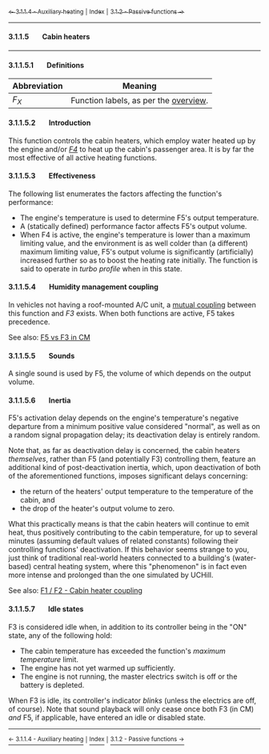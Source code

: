 [<sub>&#8592; 3.1.1.4 - Auxiliary heating</sub>](./3114_auxiliary_heating.md) <sub>|</sub> [<sub>Index</sub>](./0_index.md) <sub>|</sub> [<sub>3.1.2 - Passive functions &#8594;</sub>](./3_functionality_details.md#312passive-functions)
***
#### 3.1.1.5&#160;&#160;&#160;&#160;&#160;&#160;&#160;&#160;Cabin heaters
***
#### 3.1.1.5.1&#160;&#160;&#160;&#160;&#160;&#160;&#160;&#160;Definitions

Abbreviation | Meaning
------------ | -------
*F<sub>X</sub>* | Function labels, as per the [overview](./3_functionality_details.md#3111overview).

#### 3.1.1.5.2&#160;&#160;&#160;&#160;&#160;&#160;&#160;&#160;Introduction

This function controls the cabin heaters, which employ water heated up by the engine and/or *[F4](./3114_auxiliary_heating.md)* to heat up the cabin's passenger area. It is by far the most effective of all active heating functions.

#### 3.1.1.5.3&#160;&#160;&#160;&#160;&#160;&#160;&#160;&#160;Effectiveness

The following list enumerates the factors affecting the function's performance:
* The engine's temperature is used to determine F5's output temperature.
* A (statically defined) performance factor affects F5's output volume.
* When F4 is active, the engine's temperature is lower than a maximum limiting value, and the environment is as well colder than (a different) maximum limiting value, F5's output volume is significantly (artificially) increased further so as to boost the heating rate initially. The function is said to operate in *turbo profile* when in this state.

#### 3.1.1.5.4&#160;&#160;&#160;&#160;&#160;&#160;&#160;&#160;Humidity management coupling

In vehicles not having a roof-mounted A/C unit, a [mutual coupling](./3113_humidity_management.md#31135activation-profile-and-ac-based-heating--cooling-function-coupling) between this function and *F3* exists. When both functions are active, F5 takes precedence. 

See also: [F5 vs F3 in CM](./3113_humidity_management.md#31137f5-vs-f3-in-cm)

#### 3.1.1.5.5&#160;&#160;&#160;&#160;&#160;&#160;&#160;&#160;Sounds

A single sound is used by F5, the volume of which depends on the output volume.

#### 3.1.1.5.6&#160;&#160;&#160;&#160;&#160;&#160;&#160;&#160;Inertia

F5's activation delay depends on the engine's temperature's negative departure from a minimum positive value considered "normal", as well as on a random signal propagation delay; its deactivation delay is entirely random.

Note that, as far as deactivation delay is concerned, the cabin heaters *themselves*, rather than F5 (and potentially F3) controlling them, feature an additional kind of post-deactivation inertia, which, upon deactivation of both of the aforementioned functions, imposes significant delays concerning:
* the return of the heaters' output temperature to the temperature of the cabin, and
* the drop of the heater's output volume to zero.

What this practically means is that the cabin heaters will continue to emit heat, thus positively contributing to the cabin temperature, for up to several minutes (assuming default values of related constants) following their controlling functions' deactivation. If this behavior seems strange to you, just think of traditional real-world heaters connected to a building's (water-based) central heating system, where this "phenomenon" is in fact even more intense and prolonged than the one simulated by UCHill.

See also: [F1 / F2 - Cabin heater coupling](./3112_driver_passenger_ac.md#311215cabin-heater-coupling)

#### 3.1.1.5.7&#160;&#160;&#160;&#160;&#160;&#160;&#160;&#160;Idle states

F3 is considered idle when, in addition to its controller being in the "ON" state, any of the following hold:
* The cabin temperature has exceeded the function's *maximum temperature* limit.
* The engine has not yet warmed up sufficiently.
* The engine is not running, the master electrics switch is off or the battery is depleted.

When F3 is idle, its controller's indicator *blinks* (unless the electrics are off, of course). Note that sound playback will only cease once both F3 (in CM) *and* F5, if applicable, have entered an idle or disabled state.
***
[<sup>&#8592; 3.1.1.4 - Auxiliary heating</sup>](./3114_auxiliary_heating.md) <sup>|</sup> [<sup>Index</sup>](./0_index.md) <sup>|</sup> [<sup>3.1.2 - Passive functions &#8594;</sup>](./3_functionality_details.md#312passive-functions)

